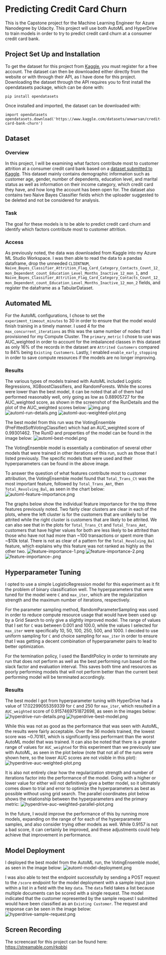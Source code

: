 # Predicting Credit Card Churn

This is the Capstone project for the Machine Learning Engineer for Azure Nanodegree by Udacity. This project will use both AutoML and HyperDrive to train models in order to try to predict credit card churn at a consumer credit card bank.

## Project Set Up and Installation
To get the dataset for this project from [Kaggle](https://www.kaggle.com/), you must register for a free account. The dataset can then be downloaded either directly from the website or with through their API, as I have done for this project. Downloading the dataset through the API requires you to first install the opendatasets package, which can be done with:

    pip install opendatasets

Once installed and imported, the dataset can be downloaded with:
    
    import opendatasets
    opendatasets.download('https://www.kaggle.com/datasets/anwarsan/credit-card-bank-churn')

## Dataset

### Overview
In this project, I will be examining what factors contribute most to customer attrition at a consumer credit card bank based on a [dataset submitted to Kaggle](https://www.kaggle.com/datasets/anwarsan/credit-card-bank-churn). This dataset mainly contains demographic information  such as customer age, gender, number of dependents, education level, and marital status as well as information on their income category, which credit card they have, and how long the account has been open for. The dataset also contains two Naive Bayes Classifier fields which the uploader suggested to be deleted and not be considered for analysis.

### Task
The goal for these models is to be able to predict credit card churn and identify which factors contribute most to customer attrition.

### Access
As previously noted, the data was downloaded from Kaggle into my Azure ML Studio Workspace. I was then able to read the data to a pandas dataframe, drop the unneeded `CLIENTNUM`, `Naive_Bayes_Classifier_Attrition_Flag_Card_Category_Contacts_Count_12_mon_Dependent_count_Education_Level_Months_Inactive_12_mon_1`, and `Naive_Bayes_Classifier_Attrition_Flag_Card_Category_Contacts_Count_12_mon_Dependent_count_Education_Level_Months_Inactive_12_mon_2` fields, and register the dataframe as a TabularDataset.

## Automated ML
For the AutoML configurations, I chose to set the `experiment_timeout_minutes` to 30 in order to ensure that the model would finish training in a timely manner. I used 4 for the `max_concurrent_iterations` as this was the same number of nodes that I provisioned for my Compute Cluster. The `primary_metric` I chose to use was AUC_weighted in order to account for the imbalanced classes in this dataset as only 16% of the records in the dataset are `Attrited Customers` compared to 84% being `Existing Customers`. Lastly, I enabled `enable_early_stopping` in order to save compute resources if the models are no longer improving.

### Results
The various types of models trained with AutoML included Logistic Regressions, XGBoostClassifiers, and RandomForests. While the scores were lower than the best model, it can be noted that all of them had performed reasonably well, only going as low as 0.88905727 for the AUC_weighted score, as shown in the screenshot of the RunDetails and the plot of the AUC_weighted scores below:
![img.png](/.github/images/automl-run-details-in-progress.png)
![automl-run-details.png](/.github/images/automl-run-details.png)
![automl-auc-weighted-plot.png](/.github/images/automl-auc-weighted-plot.png)

The best model from this run was the VotingEnsemble (PreFittedSoftVotingClassifier) which had an AUC_weighted score of 0.99301462. The RunID and properties of the model can be found in the image below:
![automl-best-model.png](/.github/images/automl-best-model.png)

The VotingEnsemble model is essentially a combination of several other models that were trained in other iterations of this run, such as those that I listed previously. The specific models that were used and their hyperparameters can be found in the above image.

To answer the question of what features contribute most to customer attribution, the VotingEnsemble model found that `Total_Trans_Ct` was the most important feature, followed by `Total_Trans_Amt`, then `Total_Revolving_Bal`, as seen in the chart below:
![automl-feature-importance.png](/.github/images/automl-feature-importance.png)

The graphs below show the individual feature importance for the top three features previously noted. Two fairly clear clusters are clear in each of the plots, where the left cluster is for the customers that are unlikely to be attrited while the right cluster is customers that are likely to be attrited. We can also see that in the plots for `Total_Trans_Ct` and `Total_Trans_Amt`, customers that have higher values for both are less likely to be attrited than those who have not had more than ~100 transactions or spent more than ~$10k total. There is not as clear of a pattern for the `Total_Revolving_Bal` feature, which explains why this feature was not ranked as highly as the other two.
![feature-importance-1.png](/.github/images/feature-importance-1.png)
![feature-importance-2.png](/.github/images/feature-importance-2.png)
![feature-importance-.png](/.github/images/feature-importance-3.png)

## Hyperparameter Tuning
I opted to use a simple LogisticRegression model for this experiment as it fit the problem of binary classification well. The hyperparameters that were tuned for the model were `C` and `max_iter`, which are the regularization strength and the maximum number of iterations, respectively.

For the parameter sampling method, RandomParameterSampling was used in order to reduce compute resource usage that would have been used up by a Grid Search to only give a slightly improved model. The range of values that I set for `C` was between 0.001 and 100.0, while the values I selected for `max_iter` were specifically 10, 50, 100, 250, 500, and 1000. I decided to use uniform sampling for `C` and choice sampling for `max_iter` in order to ensure that I was getting a decent combination of hyperparameter pairs to lead to better optimization.

For the termination policy, I used the BanditPolicy in order to terminate any run that does not perform as well as the best performing run based on the slack factor and evaluation interval. This saves both time and resources as poorly performing models that will not perform better than the current best performing model will be terminated accordingly.

### Results
The best model I got from hyperparameter tuning with HyperDrive had a value of 17.02299055359339 for `C` and 250 for `max_iter`, which resulted in a `AUC_weighted` score of 0.9157469751872698, as seen in the images below:
![hyperdrive-run-details.png](/.github/images/hyperdrive-run-details.png)
![hyperdrive-best-model.png](/.github/images/hyperdrive-best-model.png)

While this was not as good as the performance that was seen with AutoML, the results were fairly acceptable. Over the 36 models trained, the lowest score was ~0.70161, which is significantly less performant than the worst AutoML model that was trained. It can also be noted that there is a greater range of values for `AUC_weighted` for this experiment than we previously saw with AutoML, as seen in the plot below (note that not all of the runs were shown here, so the lower AUC scores are not visible in this plot):
![hyperdrive-auc-weighted-plot.png](/.github/images/hyperdrive-auc-weighted-plot.png)

It is also not entirely clear how the regularization strength and number of iterations factor into the performance of the model. Going with a higher or lower value for either will not definitively give a better model, so it ultimately comes down to trial and error to optimize the hyperparameters as best as possible without using grid search. The parallel coordinates plot below shows the relationship between the hyperparameters and the primary metric:
![hyperdrive-auc-weighted-parallel-plot.png](/.github/images/hyperdrive-auc-weighted-parallel-plot.png)

In the future, I would improve the performance of this by running more models, expanding on the range of for each of the hyperparameter samples, and also consider trying other models as well. While 0.9157 is not a bad score, it can certainly be improved, and these adjustments could help achieve that improvement in performance.

## Model Deployment
I deployed the best model from the AutoML run, the VotingEnsemble model, as seen in the image below:
![automl-model-deployment.png](/.github/images/automl-model-deployment.png)

I was also able to test the endpoint successfully by sending a POST request to the `/score` endpoint for the model deployment with a sample input json within a list in a field with the key `data`. The `data` field takes a list because multiple documents can be scored with a single request. The model indicated that the customer represented by the sample request I submitted would have been classified as an `Existing Customer`. The request and response can be seen in the image below:
![hyperdrive-sample-request.png](/.github/images/hyperdrive-sample-request.png)

## Screen Recording
The screencast for this project can be found here: https://streamable.com/rkqbbi
